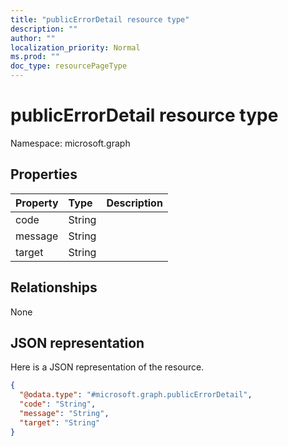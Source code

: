 ```yaml
---
title: "publicErrorDetail resource type"
description: ""
author: ""
localization_priority: Normal
ms.prod: ""
doc_type: resourcePageType
---
```


# publicErrorDetail resource type


Namespace: microsoft.graph



## Properties
|Property|Type|Description|
|:---|:---|:---|
|code|String||
|message|String||
|target|String||

## Relationships
None

## JSON representation
Here is a JSON representation of the resource.
<!-- {
  "blockType": "resource",
  "@odata.type": "microsoft.graph.publicErrorDetail"
}
-->
``` json
{
  "@odata.type": "#microsoft.graph.publicErrorDetail",
  "code": "String",
  "message": "String",
  "target": "String"
}
```

